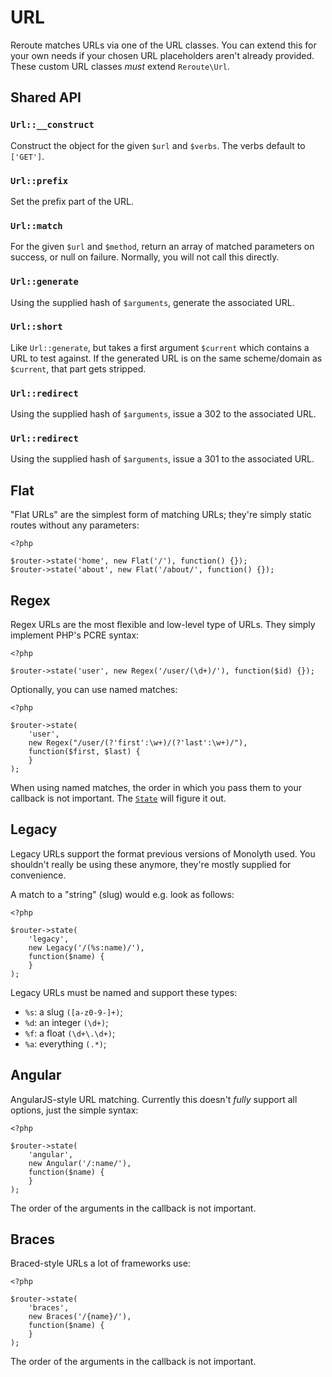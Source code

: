 # URL

Reroute matches URLs via one of the URL classes. You can extend this for your
own needs if your chosen URL placeholders aren't already provided. These custom
URL classes _must_ extend `Reroute\Url`.

## Shared API

### `Url::__construct`

Construct the object for the given `$url` and `$verbs`. The verbs default to
`['GET']`.

### `Url::prefix`

Set the prefix part of the URL.

### `Url::match`

For the given `$url` and `$method`, return an array of matched parameters on
success, or null on failure. Normally, you will not call this directly.

### `Url::generate`

Using the supplied hash of `$arguments`, generate the associated URL.

### `Url::short`

Like `Url::generate`, but takes a first argument `$current` which contains a
URL to test against. If the generated URL is on the same scheme/domain as
`$current`, that part gets stripped.

### `Url::redirect`

Using the supplied hash of `$arguments`, issue a 302 to the associated URL.

### `Url::redirect`

Using the supplied hash of `$arguments`, issue a 301 to the associated URL.

## Flat

"Flat URLs" are the simplest form of matching URLs; they're simply static
routes without any parameters:

    <?php

    $router->state('home', new Flat('/'), function() {});
    $router->state('about', new Flat('/about/', function() {});

## Regex

Regex URLs are the most flexible and low-level type of URLs. They simply
implement PHP's PCRE syntax:

    <?php

    $router->state('user', new Regex('/user/(\d+)/'), function($id) {});

Optionally, you can use named matches:

    <?php

    $router->state(
        'user',
        new Regex("/user/(?'first':\w+)/(?'last':\w+)/"),
        function($first, $last) {
        }
    );

When using named matches, the order in which you pass them to your callback
is not important. The [`State`](state) will figure it out.

## Legacy

Legacy URLs support the format previous versions of Monolyth used. You
shouldn't really be using these anymore, they're mostly supplied for
convenience.

A match to a "string" (slug) would e.g. look as follows:

    <?php

    $router->state(
        'legacy',
        new Legacy('/(%s:name)/'),
        function($name) {
        }
    );

Legacy URLs must be named and support these types:

- `%s`: a slug `([a-z0-9-]+)`;
- `%d`: an integer `(\d+)`;
- `%f`: a float `(\d+\.\d+)`;
- `%a`: everything `(.*)`;

## Angular

AngularJS-style URL matching. Currently this doesn't _fully_ support all
options, just the simple syntax:

    <?php

    $router->state(
        'angular',
        new Angular('/:name/'),
        function($name) {
        }
    );

The order of the arguments in the callback is not important.

## Braces

Braced-style URLs a lot of frameworks use:

    <?php

    $router->state(
        'braces',
        new Braces('/{name}/'),
        function($name) {
        }
    );

The order of the arguments in the callback is not important.
